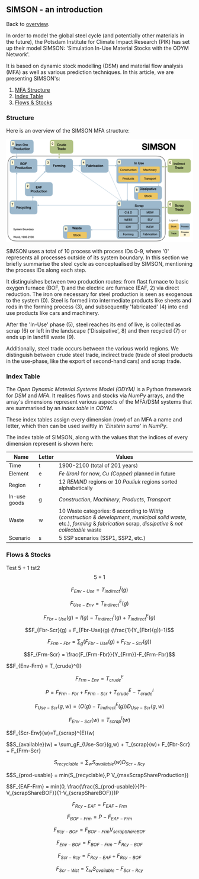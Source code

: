 ## SIMSON - an introduction

Back to [overview](../README.md).

In order to model the global steel cycle (and potentially other materials in the future),
the Potsdam Institute for Climate Impact Research (PIK) has set up their model SIMSON: 'Simulation 
In-Use Material Stocks with the ODYM Network'. 

It is based on dynamic stock modelling (DSM) and material flow analysis (MFA) as well as various prediction techniques.
In this article, we are presenting SIMSON's:

1. [MFA Structure](#structure)
2. [Index Table](#index-table)
3. [Flows & Stocks](#flows--stocks)

### Structure

Here is an overview of the SIMSON MFA structure:

![Structure of SIMSON](simson_fin_structure.png)

SIMSON uses a total of 10 process with process IDs 0-9, 
where '0' represents all processes outside of its system boundary. 
In this section we briefly summarise the steel cycle as conceptualised by SIMSON, 
mentioning the process IDs along each step.

It distinguishes between two production routes: from flast furnace to basic
oxygen furnace (BOF, 1) and the electric arc furnace (EAF, 2) via direct reduction. The iron ore necessary 
for steel production is seen as exogenous to the system (0). Steel is formed into intermediate products
like sheets and rods in the forming process (3), and subsequently 'fabricated' (4) into end use products
like cars and machinery. 

After the 'In-Use' phase (5), steel reaches its end of live, 
is collected as scrap (6) or left in the landscape ('Dissipative', 8) and then recycled (7)
or ends up in landfill waste (9).

Additionally, steel trade occurs between the various world regions. We distinguish between crude steel trade,
indirect trade (trade of steel products in the use-phase, like the export of second-hand cars) and scrap trade.

### Index Table

The *Open Dynamic Material Systems Model (ODYM)* is a Python framework for
*DSM* and *MFA*. It realises flows and stocks via *NumPy* arrays, and the array's dimensions represent
various aspects of the MFA/DSM systems that are summarised by an *index table* in *ODYM*. 

These index tables assign every dimension (row) of an MFA a name and letter, which then can be used swiftly in 
'*Einstein sums*' in *NumPy*. 

The index table of SIMSON, along with the values that the indices of every dimension 
represent is shown here:

| Name   | Letter | Values                                                                                                                                                                               |
|--------| --- |--------------------------------------------------------------------------------------------------------------------------------------------------------------------------------------|
| Time | t | 1900-2100 (total of 201 years)                                                                                                                                                       |
| Element | e | *Fe (Iron)* for now, *Cu (Copper)* planned in future                                                                                                                                 |
| Region | r | 12 *REMIND* regions or 10 *Pauliuk* regions sorted alphabetically                                                                                                                    |
| In-use goods | g | *Construction*, *Machinery*, *Products*, *Transport*                                                                                                                                 |
| Waste | w | 10 Waste categories: 6 according to *Wittig* (*construction & development*, *municipal solid waste*, etc.), *forming* & *fabrication* scrap, *dissipative* & *not collectable* waste |
| Scenario | s | 5 SSP scenarios (SSP1, SSP2, etc.)                                                                                                                                                   |


### Flows & Stocks

Test $5+1$
tst2 $$5+1$$

$$F_{Env-Use} = T_{indirect}^{I}(g)$$

$$F_{Use-Env} = T_{indirect}^{E}(g)$$

$$F_{Fbr-Use}(g)=I(g)-T_{indirect}^{I}(g)+T_{indirect}^{E}(g)$$

$$F_{Fbr-Scr}(g) = F_{Fbr-Use}(g) (\frac{1}{Y_{Fbr}(g)}-1)$$

$$F_{Frm-Fbr} = \sum_g(F_{Fbr-Use}(g) + F_{Fbr-Scr}(g))$$

$$F_{Frm-Scr} = \frac{F_{Frm-Fbr}}{Y_{Frm}}-F_{Frm-Fbr}$$

$$F_{Env-Frm} = T_{crude}^{I}

$$F_{Frm-Env} = T_{crude}^{E}$$

$$P = F_{Frm-Fbr} + F_{Frm-Scr} + T_{crude}^{E} - T_{crude}^{I}$$

$$F_{Use-Scr}(g,w) = (O(g)-T_{indirect}^{E}(g))D_{Use-Scr}(g,w)$$

$$F_{Env-Scr}(w)=T_{scrap}^{I}(w)$$

$$F_{Scr-Env}(w)=T_{scrap}^{E}(w)

$$S_{available}(w) = \sum_gF_{Use-Scr}(g,w) + T_{scrap}(w)+ F_{Fbr-Scr} + F_{Frm-Scr}

$$S_{recyclable} = \sum_wS_{available}(w)D_{Scr-Rcy}$$

$$S_{prod-usable} = min(S_{recyclable},P V_{maxScrapShareProduction})

$$F_{EAF-Frm} = min(0, \frac{\frac{S_{prod-usable}}{P}-V_{scrapShareBOF}}{1-V_{scrapShareBOF}})P

$$F_{Rcy-EAF} = F_{EAF-Frm}$$

$$F_{BOF-Frm} = P - F_{EAF-Frm}$$

$$F_{Rcy-BOF} = F_{BOF-Frm}V_{scrapShareBOF}$$

$$F_{Env-BOF} = F_{BOF-Frm} - F_{Rcy-BOF}$$

$$F_{Scr-Rcy} = F_{Rcy-EAF} + F_{Rcy-BOF}$$

$$F_{Scr-Wst} = \sum_wS_{available} - F_{Scr-Rcy}$$